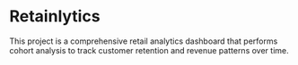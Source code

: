 # Retainlytics
This project is a comprehensive retail analytics dashboard that performs cohort analysis to track customer retention and revenue patterns over time.
